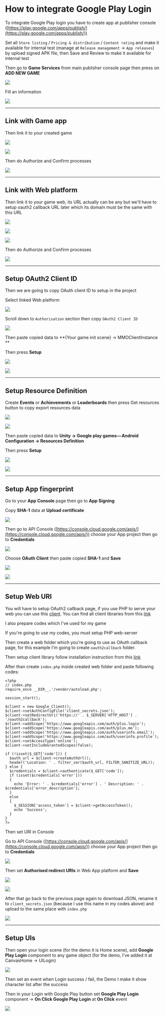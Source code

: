 # How to integrate Google Play Login

To integrate Google Play login you have to create app at publisher console ([https://play.google.com/apps/publish/](https://play.google.com/apps/publish/))

Set all `Store listing` / `Pricing & distribution` / `Content rating` and make it available for internal test (manage at `Release management` -> `App releases`) by upload signed APK file, then Save and Review to make it available for internal test

Then go to **Game Services** from main publisher console page then press on **ADD NEW GAME**

![](../images/034/1.png)

Fill an information

![](../images/034/2.png)

* * *

## Link with Game app

Then link it to your created game

![](../images/034/3.png)

![](../images/034/4.png)

Then do Authorize and Confirm processes

![](../images/034/5.png)

* * *

## Link with Web platform

Then link it to your game web, its URL actually can be any but we'll have to setup oauth2 callback URL later which its domain must be the same with this URL

![](../images/034/16.png)

![](../images/034/17.png)

![](../images/034/18.png)

Then do Authorize and Confirm processes

![](../images/034/5.png)

* * *

## Setup OAuth2 Client ID

Then we are going to copy OAuth client ID to setup in the project

Select linked Web platform

![](../images/034/19.png)

Scroll down to `Authorisation` section then copy `OAuth2 Client ID`

![](../images/034/20.png)

Then paste copied data to **{Your game init scene} -> MMOClientInstance **

Then press **Setup**

![](../images/034/8.png)

![](../images/034/21.png)

* * *

## Setup Resource Definition

Create **Events** or **Achievements** or **Leaderboards** then press Get resources button to copy export resources data

![](../images/034/6.png)

![](../images/034/7.png)

Then paste copied data to **Unity -> Google play games — Android Configuration -> Resources Definition**

Then press **Setup**

![](../images/034/8.png)

![](../images/034/9.png)

* * *

## Setup App fingerprint

Go to your **App Console** page then go to **App Signing**

Copy **SHA-1** data at **Upload certificate**

![](../images/034/10.png)

Then go to API Console ([https://console.cloud.google.com/apis/](https://console.cloud.google.com/apis/)) choose your App project then go to **Credentials**

![](../images/034/11.png)

Choose **OAuth Client** then paste copied **SHA-1** and **Save**

![](../images/034/12.png)

![](../images/034/13.png)

* * *

## Setup Web URI

You will have to setup OAuth2 callback page, if you use PHP to serve your web you can use this [client](https://github.com/googleapis/google-api-php-client). You can find all client libraries from this [link](https://developers.google.com/identity/protocols/OAuth2WebServer)

I also prepare codes which I've used for my game

If you're going to use my codes, you must setup PHP web-server 

Then create a web folder which you're going to use as OAuth callback page, for this example I'm going to create `oauth2callback` folder.

Then setup client library follow installation instruction from this [link](https://github.com/googleapis/google-api-php-client)

After than create `index.php` inside created web folder and paste following codes:

```
<?php
// index.php
require_once __DIR__.'/vendor/autoload.php';

session_start();

$client = new Google_Client();
$client->setAuthConfigFile('client_secrets.json');
$client->setRedirectUri('https://' . $_SERVER['HTTP_HOST'] . '/oauth2callback');
$client->addScope('https://www.googleapis.com/auth/plus.login');
$client->addScope('https://www.googleapis.com/auth/plus.me');
$client->addScope('https://www.googleapis.com/auth/userinfo.email');
$client->addScope('https://www.googleapis.com/auth/userinfo.profile');
$client->setAccessType('online');
$client->setIncludeGrantedScopes(false);

if (!isset($_GET['code'])) {
  $auth_url = $client->createAuthUrl();
  header('Location: ' . filter_var($auth_url, FILTER_SANITIZE_URL));
} else {
  $credentials = $client->authenticate($_GET['code']);
  if (isset($credentials['error']))
  {
    echo 'Error: ' . $credentials['error'] . ' Description: ' . $credentials['error_description'];
  }
  else
  {
    $_SESSION['access_token'] = $client->getAccessToken();
    echo 'Success';
  }
}
?>
```

Then set URI in Console

Go to API Console ([https://console.cloud.google.com/apis/](https://console.cloud.google.com/apis/)) choose your App project then go to **Credentials**

![](../images/034/11.png)

Then set **Authorised redirect URIs** in Web App platform and **Save**

![](../images/034/22.png)

![](../images/034/23.png)

After that go back to the previous page again to download JSON, rename it to `client_secrets.json` (because I use this name in my codes above) and upload to the same place with `index.php`

![](../images/034/24.png)

* * *

## Setup UIs

Then open your login scene (for the demo it is Home scene), add **Google Play Login** component to any game object (for the demo, I’ve added it at CanvasHome -> UILogin)

![](../images/034/14.png)

Then set an event when Login success / fail, the Demo I make it show character list after the success

Then in your Login with Google Play button set **Google Play Login** component -> **On Click Google Play Login** at **On Click** event

![](../images/034/15.png)
<!--stackedit_data:
eyJoaXN0b3J5IjpbLTE0NDQ1MDMyNDddfQ==
-->